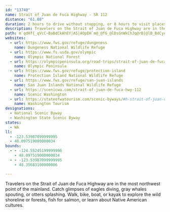 ```yaml
---
id: "13740"
name: Strait of Juan de Fuca Highway - SR 112
distance: "61.08"
duration: 2 hours to drive without stopping, or 8 hours to visit places along the way.
description: Travelers on the Strait of Juan de Fuca Highway are in the most northwest point of the mainland. Catch glimpses of eagles diving, gray whales spouting, or otters splashing. Walk, bike, boat, or kayak to explore the wild shoreline or forests, fish for salmon, or learn about Native American cultures.
path: m`qdHf{_qVcC~BaBdCkAhEY|AS|AOpEH`m@_@fG_@lDsGnWkChJq@rB}@lB_BdCyAtAwA~@oChA{IzAu^lEcCj@e@RwA~@{AxAcC`DcB`EiA`Gi@|HZblBAxAMrAk@dCgDdJa@tBMxCKtOwBnRyAfGwD`Kk@zCOlBOlGmArr@eCnj@CxJDrAlEzi@RzCx@`Vn@|TNlJ?fEy@fg@d@hVy@jNFlPClDo@zMwBhWkBleAi@bWy@dDcA|CcDzLiPjj@o@zEmD~a@o@jDm@fBeB~DsEhIaDxGOl@KjB?dXSjBsHl`@cKxe@yDpOaGhRk@xBe@vDgFbh@gA~Ik@rGeLbsBsAfR}G~bByAjd@h@nr@JnFvAjpAs@vOuNdnBy@tHwB`NkBvR}@nK[~Fw@nGe@lC}FnVwF`YIlAKzB?fDh@xDbEzSNlADpBOrZo@rI}BpTi@zHKdHFnBvAfJ|@xFz@rCnAxC|OjYnQv\n@lBb@lBTlCN~FD~DT`Db@`CzHnUtBlIv@hEhBxNd@lEh@hKNzFBfEOdP}@jUElDh@b[GzGuBzx@OnB_@jDsAtF_D~KgAtBk@l@}@j@yEz@sBhAiBxCeJlScEpIoAfBgCtC_Bp@mAJgL}AgCO_B?i@LcGjEuE`AwHtFo@Hk@Ig@g@y@yCu@uDc@_DHiPTkBv@mCDg@Eq@O_@i@Yg@?QFyApFiCzGgBfJu@xC}B|EcAnC[tASjBE`BH`IOxAIVg@nA_@d@uDjCs@xAI~@DnIUxBUx@_AzAmAhAcEhAgDJuAv@mAxAi@fBYtC{@rN{BbUeDvWOtC@|@X~Ab@fAlFlGxB~BvBxA|GhBtAxAx@~Al@rBXvATfCCdBuDfd@S~GY`EyErXs@vFi@`Lt@|FB`OcB`EQp@gArG_BnPi@fO_@xAmBtE[fAc@fDCvBFxBt@xDx@tBrFrJd@dBPnBD`C_@lJW~CkBdGwDvJm@p@u@j@_BRmASeAy@kDyDqA_AiBq@iAMaA?kA^]TYZ_DnJs@lHc@|BO\eAx@Oj@CZFr@p@xGNdCQb[s@vP_AfHiAfHSfCo@vPy@|]wB|ZQzJNnUC|JKjFcAdS_BxVi@nDsEhRw@xEDr@\j@|EfCx@xARtAChA_AzCsAfFExD~@lIElBaBfGkAdDs@rAUH{N{@kCY{@Wy@sAe@oAc@w@i@g@gA@sFbA{Ar@]^[l@Ir@?^Tl@b@VzAe@`ADhCzAj@j@pAjB~AbEr@xDIjAYRc@G_AwDi@mAsAaAeAYo@Kc@DwE`Ce@PyAWgD{@e@CUVCPElCw@hAk@nA_@fDWr@iC~DuP|k@wIfWoJlc@{CtQqA|He@fES~AE~AQ~AQdDG`@yAlD}@~DiA~AoBzBqAfDUvA_@t@[dB?jAbCzMJdAE~@}BvQEz@Dr@Hb@hClGfElJlHbLLXF~@[r@e@XaAFyAUu@@c@JYPwN`e@S|AbAzG~@tDd@dApD`FTp@\`CPtE\bCnA`FZx@v@lA~@fDhAjBh@`@rAb@x@DrBOj@JX\|@|BN|@^~FZjIBvBNxBRfAj@p@~BtDb@rA^rB~@`L?~BQxCmAxD[xBJ`BRj@nAfBN~@JlA?jCGnA_AbDMnCBrCHlA^hBdBlE^xAKtBM`AU~@e@p@kDlB{@\i@r@O`Ac@`EKjDH~Ad@rAr@lAjCfDf@fAiCnWaBbNk@~BoApDMl@?xA|@fCdAxBh@r@l@d@`KzCp@\vAxBt@lBb@rBHv@DvAc@|A{AdCi@lAM`DB`Ah@lHXrGnAfOI`HHdANZ~AjBfDrBrD~C|@zAvNtSXrA|A|V^zAhSlWn@lAdAhDNvAElB{@lEaArDiCjDoA`C}C~Di@hA[tAOhDHpA^~@tAxArEbGl@dAn@vBtAnH|ArCXjAn@lD[hEI~DHr@n@`CTpCHbG{W|@_AJeAR{KlDsA~@sGzImAnBu@|BiA~FgAzBuCfEgE~E}BtBcGlDcBvAcCfC{DtFeBvBsHzH_HnGcHtIcB|@qEtAaAj@i@j@yBxCgAnByFzLqApDyBnHcDfNUv@}AbDo@xB[`CqAvM{@zFw@hCoCjD_@Ve@RiARwFMwH@wDMyBm@cEiDgAYkAA}B~@{F`EiH~AwAjAyDhF_Al@w@\eB^{Ir@wIxEyA^uNFgXj@cEdAqXtO_DlAqATuDBgEq@iQ}JgBs@cCo@_BOoBEgEZ_Dp@gBj@oBx@gBlAsCrCyEzGyAxAsBfBsB~@gDx@cBPeFFeKKu@^YdAFdA|DfNVxAD`MRfIChG]tBq@pBOjBCnAXrKMjDe@bDuAlHw@xH_A`EeAjDgAlAeDjBwAtAoC~D_@xAIrAC`Cf@jGPbFBlOIbF}AnXiB`Mq@~CsAxEs@tDyAtFgD~J{AlIaCtN}BpRiFfg@}CbZk@hHi@vJsAx[aCnn@w@rNYbHqAzPe@rDOd@_B`Cc@jBK`EZfCOjAeA`CcA~A_Bp@{ER{@Zq@vAo@jBe@`Cy@fHo@fIUl@qBzA_DpBoArAgA~BsH~Wy@|B_BxAgEfBiA~@c@~@K~A@fAlAbU?nBIj@o@bAcGzGuIpM}AvC{@xBy@zCcBlHwArEyEbMu@xBm@fCO|AuBz\q@pEo@xCsDnNuB`KMlAe@zMgAxE_EpJ}GfOsArAiBXyAb@gFtHm@p@Ul@c@dB{AvHiA~Bi@r@}GjEgBfBo@vAsQhh@eAvBeL|Ni@x@Ur@_A`Ey@jG}B|MUx@c@p@wCxD_AbDAj@JrHEp@gAnE_AzEUxCiBb]m@bHQx@{FfPcGzOcAnB]b@}OhP{CnCmDdEyAdAmDrAaBf@qC^oAdB_AlEaBjVkA~H_@lAm@fAs@j@eA~AyAzJUx@yBzC}@v@e@~AmBrE_BlCOlEo@~BcAfGY^u@^Sl@YzB_@dAUl@Y\_An@Op@IjACbFc@xEWp@a@XqBd@mDxBy@~@i@`Co@fEOp@g@lAoDrGs@~AyCtDi@rAUhIIvAc@lBeA`D]v@uCdCYl@iAtHS|@iAzBu@xCi@xAY~ACz@b@`G?hAo@nHDhHUrBc@dAe@x@qAxAq@XsAR_@XsAjDo@x@oA|@cB`D_IhEWb@YzAYtIEdIMrAk@dD]lAUfB_@dAiAnBcFvGmCvFyBbCgDbHsAxBOv@_@tDc@dAu@`AcAvE_EpIw@|@i@dAKf@?jGYlBe@bFs@pBo@zIcAxFo@hAUVmBl@mBvBoA^ONOt@InDYdAuB~ESrAEbAO\cA~@ITBnAP~@bAnCHlAElAHpIWp[UlISbDOvA_CvHyBjFaF|M_BjDcBlCgCfFWrACvAh@pHEdBi@x@s@Bu@_@s@sAi@Qo@LUXwDdJmBlF}EtK
websites:
  - url: https://www.fws.gov/refuge/dungeness
    name: Dungeness National Wildlife Refuge
  - url: https://www.fs.usda.gov/olympic
    name: Olympic National Forest
  - url: https://olympicpeninsula.org/road-trips/strait-of-juan-de-fuca-scenic-byway/
    name: Olympic Peninsula
  - url: https://www.fws.gov/refuge/protection-island
    name: Protection Island National Wildlife Refuge
  - url: https://www.fws.gov/refuge/san-juan-islands
    name: San Juan Islands National Wildlife Refuge
  - url: https://scenicwa.com/strait-of-juan-de-fuca-hwy-112
    name: Scenic Washington
  - url: https://stateofwatourism.com/scenic-byways/#h-strait-of-juan-de-fuca-scenic-byway
    name: Washington Tourism
designations:
  - National Scenic Byway
  - Washington State Scenic Byway
states:
  - WA
ll:
  - -123.53987099999995
  - 48.097519000000034
bounds:
  - - -124.55245199999996
    - 48.097519000000034
  - - -123.53987099999995
    - 48.35683100000006

---
```


Travelers on the Strait of Juan de Fuca Highway are in the most northwest point of the mainland. Catch glimpses of eagles diving, gray whales spouting, or otters splashing. Walk, bike, boat, or kayak to explore the wild shoreline or forests, fish for salmon, or learn about Native American cultures.
